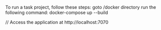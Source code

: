 To run a task project, follow these steps:
goto /docker directory
run the following command:
docker-compose up --build

// Access the application at http://localhost:7070